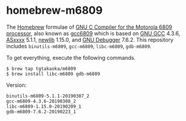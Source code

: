 homebrew-m6809
================

The [Homebrew][] formulae of [GNU C Compiler for the Motorola 6809
processor][gcc6809-header], also known as [gcc6809][gcc6809-repo]
which is based on [GNU GCC][] 4.3.6, [ASxxxx][] 5.1.1, [newlib][]
1.15.0, and [GNU Debugger][] 7.6.2. This repository includes
`binutils-m6809`, `gcc-m6809`, `libc-m6809`, `gdb-m6809`.

To get everything, execute the following commands.

    $ brew tap tgtakaoka/m6809
    $ brew install libc-m6809 gdb-m6809

Version:

    binutils-m6809-5.1.1-20190307_2
    gcc-m6809-4.3.6-20190308_2
    libc-m6809-1.15.0-20190209_1
    gdb-m6809-7.6.2-20190223_1

[Homebrew]: https://brew.sh/
[gcc6809-header]: https://code.google.com/archive/p/gcc6809/
[gcc6809-repo]: https://gitlab.com/dfffffff/gcc6809/
[GNU GCC]: https://gcc.gnu.org/
[GNU Debugger]: https://www.gnu.org/software/gdb/
[ASxxxx]: http://shop-pdp.net/ashtml/asxxxx.htm
[newlib]: https://sourceware.org/newlib/
